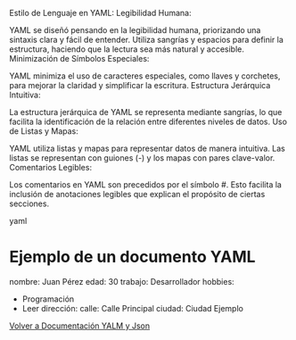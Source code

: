 Estilo de Lenguaje en YAML:
Legibilidad Humana:

YAML se diseñó pensando en la legibilidad humana, priorizando una sintaxis clara y fácil de entender.
Utiliza sangrías y espacios para definir la estructura, haciendo que la lectura sea más natural y accesible.
Minimización de Símbolos Especiales:

YAML minimiza el uso de caracteres especiales, como llaves y corchetes, para mejorar la claridad y simplificar la escritura.
Estructura Jerárquica Intuitiva:

La estructura jerárquica de YAML se representa mediante sangrías, lo que facilita la identificación de la relación entre diferentes niveles de datos.
Uso de Listas y Mapas:

YAML utiliza listas y mapas para representar datos de manera intuitiva. Las listas se representan con guiones (-) y los mapas con pares clave-valor.
Comentarios Legibles:

Los comentarios en YAML son precedidos por el símbolo #. Esto facilita la inclusión de anotaciones legibles que explican el propósito de ciertas secciones.

yaml
# Ejemplo de un documento YAML
nombre: Juan Pérez
edad: 30
trabajo: Desarrollador
hobbies:
  - Programación
  - Leer
dirección:
  calle: Calle Principal
  ciudad: Ciudad Ejemplo

[Volver a Documentación YALM y Json](https://github.com/GlossyPath/Documentaci-n-YAML-y-JSON/blob/main/README.md)
